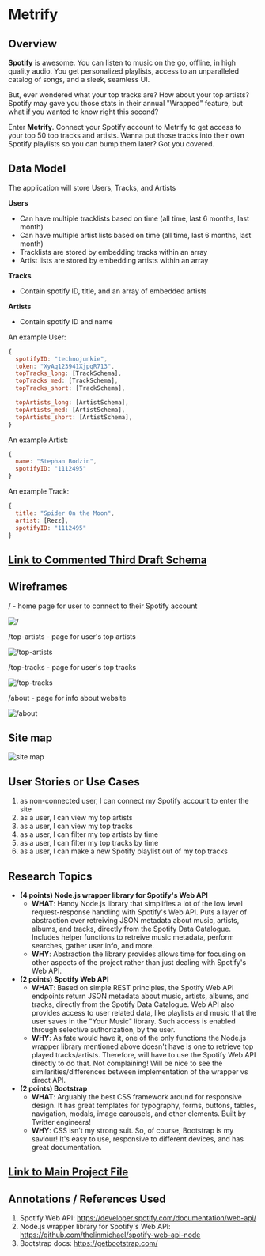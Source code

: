 #  Metrify

## Overview

**Spotify** is awesome. You can listen to music on the go, offline, in high quality audio. You get personalized playlists, access to an unparalleled catalog of songs, and a sleek, seamless UI.

But, ever wondered what your top tracks are? How about your top artists? Spotify may gave you those stats in their annual "Wrapped" feature, but what if you wanted to know right this second? 

Enter **Metrify**. Connect your Spotify account to Metrify to get access to your top 50 top tracks and artists. Wanna put those tracks into their own Spotify playlists so you can bump them later? Got you covered. 


## Data Model

The application will store Users, Tracks, and Artists

**Users**
* Can have multiple tracklists based on time (all time, last 6 months, last month) 
* Can have multiple artist lists based on time (all time, last 6 months, last month) 
* Tracklists are stored by embedding tracks within an array 
* Artist lists are stored by embedding artists within an array 

**Tracks**
* Contain spotify ID, title, and an array of embedded artists

**Artists**
* Contain spotify ID and name

An example User:

```javascript
{
  spotifyID: "technojunkie",
  token: "XyAq123941XjpqR713",
  topTracks_long: [TrackSchema],
  topTracks_med: [TrackSchema],
  topTracks_short: [TrackSchema],

  topArtists_long: [ArtistSchema],
  topArtists_med: [ArtistSchema],
  topArtists_short: [ArtistSchema],
}
```

An example Artist:

```javascript
{
  name: "Stephan Bodzin",
  spotifyID: "1112495" 
}
```

An example Track:

```javascript
{
  title: "Spider On the Moon", 
  artist: [Rezz], 
  spotifyID: "1112495"
}
```

## [Link to Commented Third Draft Schema](db.js) 

## Wireframes

/ - home page for user to connect to their Spotify account

![/](documentation/wireframes/login-wireframe.png)

/top-artists - page for user's top artists

![/top-artists](documentation/wireframes/top-artists-wireframe.png)

/top-tracks - page for user's top tracks

![/top-tracks](documentation/wireframes/top-tracks-wireframe.png)

/about - page for info about website 

![/about](documentation/wireframes/about-wireframe.png)

## Site map

![site map](documentation/site-map.png)

## User Stories or Use Cases

1. as non-connected user, I can connect my Spotify account to enter the site
2. as a user, I can view my top artists
3. as a user, I can view my top tracks
4. as a user, I can filter my top artists by time
5. as a user, I can filter my top tracks by time
6. as a user, I can make a new Spotify playlist out of my top tracks

## Research Topics

* **(4 points) Node.js wrapper library for Spotify's Web API**
  * **WHAT**: Handy Node.js library that simplifies a lot of the low level request-response handling with Spotify's Web API. Puts a layer of abstraction over retreiving JSON metadata about music, artists, albums, and tracks, directly from the Spotify Data Catalogue. Includes helper functions to retreive music metadata, perform searches, gather user info, and more. 
  * **WHY**: Abstraction the library provides allows time for focusing on other aspects of the project rather than just dealing with Spotify's Web API. 
* **(2 points) Spotify Web API**
  * **WHAT**: Based on simple REST principles, the Spotify Web API endpoints return JSON metadata about music, artists, albums, and tracks, directly from the Spotify Data Catalogue. Web API also provides access to user related data, like playlists and music that the user saves in the "Your Music" library. Such access is enabled through selective authorization, by the user.
  * **WHY**: As fate would have it, one of the only functions the Node.js wrapper library mentioned above doesn't have is one to retrieve top played tracks/artists. Therefore, will have to use the Spotify Web API directly to do that. Not complaining! Will be nice to see the similarities/differences between implementation of the wrapper vs direct API. 
* **(2 points) Bootstrap**
  * **WHAT**: Arguably the best CSS framework around for responsive design. It has great templates for typography, forms, buttons, tables, navigation, modals, image carousels, and other elements. Built by Twitter engineers!
  * **WHY**: CSS isn't my strong suit. So, of course, Bootstrap is my saviour! It's easy to use, responsive to different devices, and has great documentation.

## [Link to Main Project File](app.js) 

## Annotations / References Used

1. Spotify Web API: https://developer.spotify.com/documentation/web-api/
2. Node.js wrapper library for Spotify's Web API: https://github.com/thelinmichael/spotify-web-api-node
3. Bootstrap docs: https://getbootstrap.com/ 